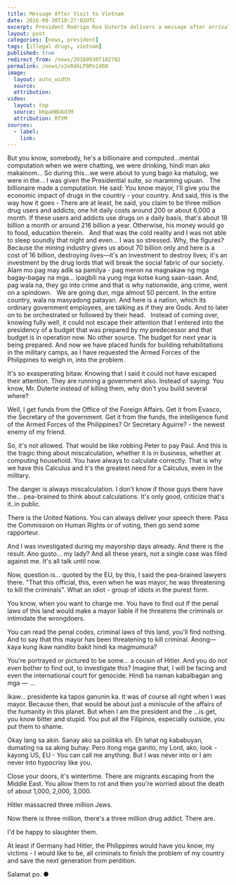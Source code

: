 ```yaml
---
title: Message After Visit to Vietnam
date: 2016-09-30T10:27:02UTC
excerpt: President Rodrigo Roa Duterte delivers a message after arrival at the Davao International Airport at 2:19 am of September 30, 2016 after his two-day official visit to the Socialist Republic of Vietnam.
layout: post
categories: [news, president]
tags: [illegal drugs, vietnam]
published: true
redirect_from: /news/20160930T102702
permalink: /news/x2oRdkLP9Pn1d6N
image:
  layout: auto_width
  source: 
  attribution: 
video:
  layout: top
  source: kKpaHBG6d3M
  attribution: RTVM
sources:
  - label:
    link:
---
```


But you know, somebody, he's a billionaire and computed...mental computation when we were chatting, we were drinking, hindi man ako makainom... So during this...we were about to yung bago ka matulog, we were in the... I was given the Presidential suite, so maraming upuan.
 
The billionaire made a computation. He said: You know mayor, I'll give you the economic impact of drugs in the country - your country.  And said, this is the way how it goes - There are at least, he said, you claim to be three million drug users and addicts; one hit daily costs around 200 or about 6,000 a month. If these users and addicts use drugs on a daily basis, that's about 18 billion a month or around 216 billion a year. Otherwise, his money would go to food, education therein.
 
And that was the cold reality and I was not able to sleep soundly that night and even... I was so stressed. Why, the figures? Because the mining industry gives us about 70 billion only and here is a cost of 16 billion, destroying lives—it's  an investment to destroy lives; it's an investment by the drug lords that will break the social fabric of our society.
 
Alam mo pag may adik sa pamilya - pag meron na magnakaw ng mga bagay-bagay na mga... ipagbili na yung mga kotse kung saan-saan. And, pag wala na, they go into crime and that is why nationwide, ang crime, went on a spindown.
 
We are going dun, mga almost 50 percent. In the entire country, wala na masyadong patayan. And here is a nation, which its ordinary government employees, are talking as if they are Gods. And to later on to be orchestrated or followed by their head.
 
Instead of coming over, knowing fully well, it could not escape their attention that I entered into the presidency of a budget that was prepared by my predecessor and that budget is in operation now. No other source. The budget for next year is being prepared. And now we have placed funds for building rehabilitations in the military camps, as I have requested the Armed Forces of the Philippines to weigh in, into the problem.

It's so exasperating bitaw. Knowing that I said it could not have escaped their attention. They are running a government also. Instead of saying: You know, Mr. Duterte instead of killing them, why don't you build several where?

Well, I get funds from the Office of the Foreign Affairs. Get it from Evasco, the Secretary of the government. Get it from the funds, the intelligence fund of the Armed Forces of the Philippines? Or Secretary Aguirre? - the newest enemy of my friend.

So, it's not allowed. That would be like robbing Peter to pay Paul. And this is the tragic thing about miscalculation, whether it is in business, whether at computing household. You have always to calculate correctly. That is why we have this Calculus and it's the greatest need for a Calculus, even in the military.

The danger is always miscalculation. I don't know if those guys there have the... pea-brained to think about calculations. It's only good, criticize that's it..in public.

There is the United Nations. You can always deliver your speech there. Pass the Commission on Human Rights or of voting, then go send some rapporteur.

And I was investigated during my mayorship days already. And there is the result. Ano gusto... my lady? And all these years, not a single case was filed against me. It's all talk until now.

Now, question is... quoted by the EU, by this, I said the pea-brained lawyers there. "That this official, this, even when he was mayor, he was threatening to  kill the criminals". What an idiot - group of idiots in the purest form.

You know, when you want to charge me. You have to find out if the penal laws of this land would make a mayor liable if he threatens the criminals or intimidate the wrongdoers.

You can read the penal codes, criminal laws of this land, you'll find nothing. And to say that this mayor has been threatening to kill criminal. Anong—kaya kung ikaw nandito bakit hindi ka magmumura?

You're portrayed or pictured to be some... a cousin of Hitler. And you do not even bother to find out, to investigate this? Imagine that, I will be facing and even the international court for genocide. Hindi ba naman kabalbagan ang mga — ...

Ikaw... presidente ka tapos ganunin ka. It was of course all right when I was mayor. Because then, that would be about just a miniscule of the affairs of the humanity in this planet. But when I am the president and the ...is get, you know bitter and stupid. You put all the Filipinos, especially outside, you put them to shame.

Okay lang sa akin. Sanay ako sa politika eh. Eh lahat ng kababuyan, dumating na sa aking buhay. Pero itong mga ganito, my Lord,  ako, look - kayong US, EU - You can call me anything. But I was never into or I am never into hypocrisy like you.

Close your doors, it's wintertime. There are migrants escaping from the Middle East. You allow them to rot and then you're worried about the death of about 1,000, 2,000, 3,000.

Hitler massacred three million Jews. 

Now there is three million, there's a three million drug addict. There are. 

I'd be happy to slaughter them. 

At least if Germany had Hitler, the Philippines would have you know, my victims - I would like to be, all criminals to finish the problem of my country and save the next generation from perdition.

Salamat po.
&#x25cf;


